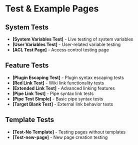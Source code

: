 # Test & Example Pages

## System Tests
* **[System Variables Test]** - Live testing of system variables
* **[User Variables Test]** - User-related variable testing
* **[ACL Test Page]** - Access control testing page

## Feature Tests
* **[Plugin Escaping Test]** - Plugin syntax escaping tests
* **[Red Link Test]** - Wiki link functionality tests
* **[Extended Link Test]** - Advanced linking features
* **[Pipe Link Test]** - Pipe syntax link tests
* **[Pipe Test Simple]** - Basic pipe syntax tests
* **[Target Blank Test]** - External link behavior tests

## Template Tests
* **[Test-No Template]** - Testing pages without templates
* **[Test-new-page]** - New page creation testing